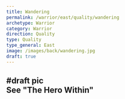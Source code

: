 ```yaml
---
title: Wandering
permalink: /warrior/east/quality/wandering
archetype: Warrior
category: Warrior
direction: Quality
type: Quality
type_general: East
image: /images/back/wandering.jpg
draft: true
---
```

#draft pic  
See "The Hero Within"
---
